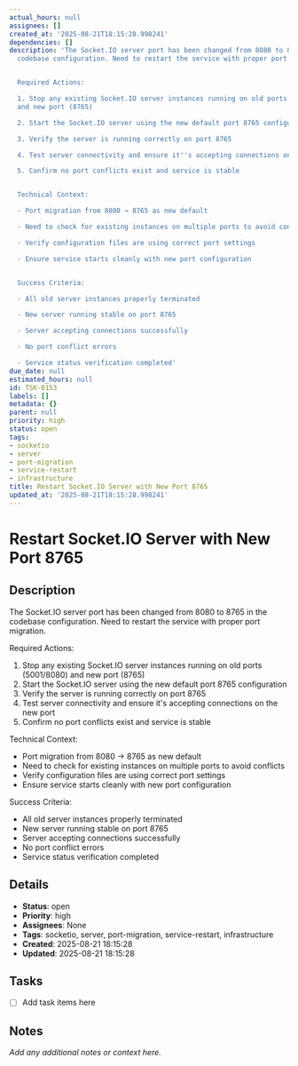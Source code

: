 ```yaml
---
actual_hours: null
assignees: []
created_at: '2025-08-21T18:15:28.998241'
dependencies: []
description: 'The Socket.IO server port has been changed from 8080 to 8765 in the
  codebase configuration. Need to restart the service with proper port migration.


  Required Actions:

  1. Stop any existing Socket.IO server instances running on old ports (5001/8080)
  and new port (8765)

  2. Start the Socket.IO server using the new default port 8765 configuration

  3. Verify the server is running correctly on port 8765

  4. Test server connectivity and ensure it''s accepting connections on the new port

  5. Confirm no port conflicts exist and service is stable


  Technical Context:

  - Port migration from 8080 → 8765 as new default

  - Need to check for existing instances on multiple ports to avoid conflicts

  - Verify configuration files are using correct port settings

  - Ensure service starts cleanly with new port configuration


  Success Criteria:

  - All old server instances properly terminated

  - New server running stable on port 8765

  - Server accepting connections successfully

  - No port conflict errors

  - Service status verification completed'
due_date: null
estimated_hours: null
id: TSK-0153
labels: []
metadata: {}
parent: null
priority: high
status: open
tags:
- socketio
- server
- port-migration
- service-restart
- infrastructure
title: Restart Socket.IO Server with New Port 8765
updated_at: '2025-08-21T18:15:28.998241'
---
```


# Restart Socket.IO Server with New Port 8765

## Description
The Socket.IO server port has been changed from 8080 to 8765 in the codebase configuration. Need to restart the service with proper port migration.

Required Actions:
1. Stop any existing Socket.IO server instances running on old ports (5001/8080) and new port (8765)
2. Start the Socket.IO server using the new default port 8765 configuration
3. Verify the server is running correctly on port 8765
4. Test server connectivity and ensure it's accepting connections on the new port
5. Confirm no port conflicts exist and service is stable

Technical Context:
- Port migration from 8080 → 8765 as new default
- Need to check for existing instances on multiple ports to avoid conflicts
- Verify configuration files are using correct port settings
- Ensure service starts cleanly with new port configuration

Success Criteria:
- All old server instances properly terminated
- New server running stable on port 8765
- Server accepting connections successfully
- No port conflict errors
- Service status verification completed

## Details
- **Status**: open
- **Priority**: high
- **Assignees**: None
- **Tags**: socketio, server, port-migration, service-restart, infrastructure
- **Created**: 2025-08-21 18:15:28
- **Updated**: 2025-08-21 18:15:28

## Tasks
- [ ] Add task items here

## Notes
_Add any additional notes or context here._

